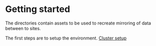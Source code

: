 # Getting started
The directories contain assets to be used to recreate mirroring of data between to sites.

The first steps are to setup the environment. [ Cluster setup ](./multisite/)
